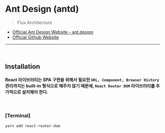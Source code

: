 # Ant Design (antd)
> Flux Architecture
* [Official Ant Design Website - ant.design](https://ant.design/)
* [Official Github Website](https://github.com/ant-design/ant-design/)

<hr>
<br>

## Installation

#### React 라이브러리는 SPA 구현을 위해서 필요한 ```URL, Component, Browser History``` 관리까지는 built-in 형식으로 해주지 않기 때문에, ```React Router DOM``` 라이브러리를 추가적으로 설치해야 한다.

<br>

### [Terminal]
```bash
yarn add react-router-dom 
```

